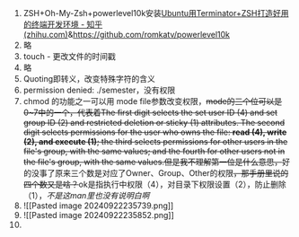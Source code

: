 1. ZSH+Oh-My-Zsh+powerlevel10k安装[Ubuntu用Terminator+ZSH打造好用的终端开发环境 - 知乎 (zhihu.com)](https://zhuanlan.zhihu.com/p/346665734)&https://github.com/romkatv/powerlevel10k
2. 略
3. touch - 更改文件的时间戳
4. 略
5. Quoting即转义，改变特殊字符的含义
6. permission denied: ./semester，没有权限
7. chmod 的功能之一可以用 mode file参数改变权限，~~mode的三个位可以是0~7中的一个，代表着The first digit selects the set user ID (4) and set group ID (2) and restricted deletion or sticky  (1)  attributes.   The  second digit  selects permissions for the user who owns the file: **read (4), write (2), and execute (1)**; the third selects permissions for other users in the file's group, with the same values;  and  the fourth for other users not in the file's group, with the same values.但是我不理解第一位是什么意思，~~好的没事了原来三个数是对应了Owner、Group、Other的权限~~，那手册里说的四个数又是啥？~~ok是指执行中权限（4），对目录下权限设置（2），防止删除（1），*不是这man里也没有说明白啊*
8. ![[Pasted image 20240922235739.png]]
9. ![[Pasted image 20240922235852.png]]
10. 